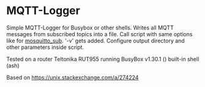# MQTT-Logger
Simple MQTT-Logger for Busybox or other shells. Writes all MQTT messages from subscribed topics into a file.
Call script with same options like for [mosquitto_sub](https://mosquitto.org/man/mosquitto_sub-1.html). '-v' gets added. Configure output directory and other parameters inside script.

Tested on a router Teltonika RUT955 running BusyBox v1.30.1 () built-in shell (ash)

Based on https://unix.stackexchange.com/a/274224

